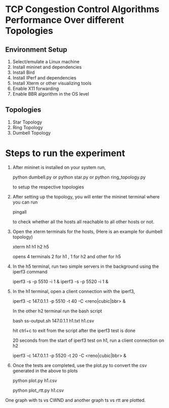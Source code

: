 # TCP Congestion Control Algorithms Performance Over different Topologies

## Environment Setup

1. Select/emulate a Linux machine
2. Install mininet and dependencies
3. Install Bird
4. Install IPerf and dependencies
5. Install Xterm or other visualizing tools
6. Enable X11 forwarding
7. Enable BBR algorithm in the OS level


## Topologies
1. Star Topology
2. Ring Topology
3. Dumbell Topology

# Steps to run the experiment

1. After mininet is installed on your system run,

    python dumbell.py
        or
    python star.py
        or
    python ring_topology.py

    to setup the respective topologies

2. After setting up the topology, you will enter the mininet terminal where you can run 

    pingall

    to check whether all the hosts all reachable to all other hosts or not.

3. Open the xterm terminals for the hosts, (Here is an example for dumbell topology)

    xterm h1 h1 h2 h5

    opens 4 terminals 2 for h1 , 1 for h2 and other for h5

4. In the h5 terminal, run two simple servers in the background using the iperf3 command

    iperf3 -s -p 5510 -i 1 &
    iperf3 -s -p 5520 -i 1 &

5. In the h1 terminal, open a client connection with the iperf3,

    iperf3 -c 147.0.1.1 -p 5510 -t 40 -C <reno|cubic|bbr> &

    In the other h2 terminal run the bash script

    bash ss-output.sh 147.0.1.1 h1.txt h1.csv

    hit ctrl+c to exit from the script after the iperf3 test is done

    20 seconds from the start of iperf3 test on h1, run a client connection on h2

    iperf3 -c 147.0.1.1 -p 5520 -t 20 -C <reno|cubic|bbr> &


6. Once the tests are completed, use the plot.py to convert the csv generated in the above to plots

    python plot.py h1.csv

    python plot_rtt.py h1.csv

One graph with ts vs CWND and another graph ts vs rtt are plotted. 
